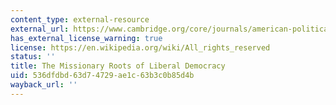 ```yaml
---
content_type: external-resource
external_url: https://www.cambridge.org/core/journals/american-political-science-review/article/missionary-roots-of-liberal-democracy/3D96CF5CB2F7FEB19B1835393D084B9A
has_external_license_warning: true
license: https://en.wikipedia.org/wiki/All_rights_reserved
status: ''
title: The Missionary Roots of Liberal Democracy
uid: 536dfdbd-63d7-4729-ae1c-63b3c0b85d4b
wayback_url: ''
---
```

